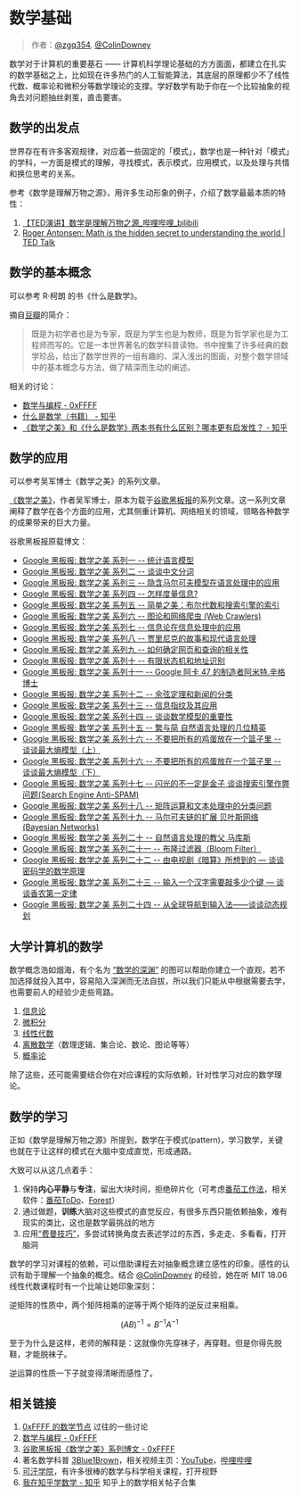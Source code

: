 
# 数学基础

> 作者：[@zgq354](https://github.com/zgq354), [@ColinDowney](https://0xffff.one/u/Colin_Downey)

数学对于计算机的重要基石 —— 计算机科学理论基础的方方面面，都建立在扎实的数学基础之上，比如现在许多热门的人工智能算法，其底层的原理都少不了线性代数、概率论和微积分等数学理论的支撑。学好数学有助于你在一个比较抽象的视角去对问题抽丝剥茧，直击要害。

## 数学的出发点
世界存在有许多客观规律，对应着一些固定的「模式」，数学也是一种针对「模式」的学科，一方面是模式的理解，寻找模式，表示模式，应用模式，以及处理与共情和换位思考的关系。

参考《数学是理解万物之源》，用许多生动形象的例子，介绍了数学最最本质的特性：
1. [【TED演讲】数学是理解万物之源_哔哩哔哩_bilibili](https://www.bilibili.com/video/av71061834/)
2. [Roger Antonsen: Math is the hidden secret to understanding the world | TED Talk](https://www.ted.com/talks/roger_antonsen_math_is_the_hidden_secret_to_understanding_the_world)

## 数学的基本概念
可以参考 R·柯朗 的书《什么是数学》。

摘自[豆瓣](https://book.douban.com/subject/1320282/)的简介：
> 既是为初学者也是为专家，既是为学生也是为教师，既是为哲学家也是为工程师而写的。它是一本世界著名的数学科普读物。书中搜集了许多经典的数学珍品，给出了数学世界的一组有趣的、深入浅出的图画，对整个数学领域中的基本概念与方法，做了精深而生动的阐述。

相关的讨论：

- [数学与编程 - 0xFFFF](https://0xffff.one/d/326)
- [什么是数学（书籍） - 知乎](https://www.zhihu.com/topic/20126541/hot)
- [《数学之美》和《什么是数学》两本书有什么区别？哪本更有启发性？ - 知乎](https://www.zhihu.com/question/333826045/answer/741334526)

## 数学的应用
可以参考吴军博士《数学之美》的系列文章。

[《数学之美》](https://book.douban.com/subject/10750155/)，作者吴军博士，原本为载于[谷歌黑板报](https://china.googleblog.com/)的系列文章。这一系列文章阐释了数学在各个方面的应用，尤其侧重计算机、网络相关的领域，领略各种数学的成果带来的巨大力量。

谷歌黑板报原载博文：
- [Google 黑板报: 数学之美 系列一 -- 统计语言模型](https://china.googleblog.com/2006/04/blog-post_7327.html)
- [Google 黑板报: 数学之美 系列二 -- 谈谈中文分词](https://china.googleblog.com/2006/04/blog-post_2507.html)
- [Google 黑板报: 数学之美 系列三 -- 隐含马尔可夫模型在语言处理中的应用](https://china.googleblog.com/2006/04/blog-post_1583.html)
- [Google 黑板报: 数学之美 系列四 -- 怎样度量信息?](https://china.googleblog.com/2006/04/4_1731.html)
- [Google 黑板报: 数学之美 系列五 -- 简单之美：布尔代数和搜索引擎的索引](https://china.googleblog.com/2006/05/blog-post_3044.html)
- [Google 黑板报: 数学之美 系列六 -- 图论和网络爬虫 (Web Crawlers)](https://china.googleblog.com/2006/05/web-crawlers_73.html)
- [Google 黑板报: 数学之美 系列七 -- 信息论在信息处理中的应用](https://china.googleblog.com/2006/05/blog-post_2403.html)
- [Google 黑板报: 数学之美 系列八 -- 贾里尼克的故事和现代语言处理](https://china.googleblog.com/2006/06/blog-post_2074.html)
- [Google 黑板报: 数学之美 系列九 -- 如何确定网页和查询的相关性](https://china.googleblog.com/2006/06/blog-post_3066.html)
- [Google 黑板报: 数学之美 系列十 -- 有限状态机和地址识别](https://china.googleblog.com/2006/07/blog-post_4950.html)
- [Google 黑板报: 数学之美 系列十一 -- Google 阿卡 47 的制造者阿米特.辛格博士](https://china.googleblog.com/2006/07/google-47_3471.html)
- [Google 黑板报: 数学之美 系列十二 -- 余弦定理和新闻的分类](https://china.googleblog.com/2006/07/12_4010.html)
- [Google 黑板报: 数学之美 系列十三 -- 信息指纹及其应用](https://china.googleblog.com/2006/08/blog-post_8115.html)
- [Google 黑板报: 数学之美 系列十四 -- 谈谈数学模型的重要性](https://china.googleblog.com/2006/08/blog-post_2006.html)
- [Google 黑板报: 数学之美 系列十五 -- 繁与简 自然语言处理的几位精英](https://china.googleblog.com/2006/08/blog-post_6232.html)
- [Google 黑板报: 数学之美 系列十六 -- 不要把所有的鸡蛋放在一个篮子里 -- 谈谈最大熵模型（上）](https://china.googleblog.com/2006/10/blog-post_2150.html)
- [Google 黑板报: 数学之美 系列十六 -- 不要把所有的鸡蛋放在一个篮子里 -- 谈谈最大熵模型（下）](https://china.googleblog.com/2006/09/blog-post_7288.html)
- [Google 黑板报: 数学之美 系列十七 -- 闪光的不一定是金子 谈谈搜索引擎作弊问题(Search Engine Anti-SPAM)](https://china.googleblog.com/2006/11/search-engine-anti-spam_9453.html)
- [Google 黑板报: 数学之美 系列十八 -- 矩阵运算和文本处理中的分类问题](https://china.googleblog.com/2006/12/blog-post_8935.html)
- [Google 黑板报: 数学之美 系列十九 -- 马尔可夫链的扩展 贝叶斯网络 (Bayesian Networks)](https://china.googleblog.com/2007/01/bayesian-networks_997.html)
- [Google 黑板报: 数学之美 系列二十 -- 自然语言处理的教父 马库斯](https://china.googleblog.com/2007/04/blog-post_6253.html)
- [Google 黑板报: 数学之美 系列二十一 -- 布隆过滤器（Bloom Filter）](https://china.googleblog.com/2007/07/bloom-filter_7469.html)
- [Google 黑板报: 数学之美 系列二十二 -- 由电视剧《暗算》所想到的 — 谈谈密码学的数学原理](https://china.googleblog.com/2007/09/blog-post_5853.html)
- [Google 黑板报: 数学之美 系列二十三 -- 输入一个汉字需要敲多少个键 — 谈谈香农第一定律](https://china.googleblog.com/2007/12/blog-post_7986.html)
- [Google 黑板报: 数学之美 系列二十四 -- 从全球导航到输入法——谈谈动态规划](https://china.googleblog.com/2008/10/blog-post_3408.html)

## 大学计算机的数学

数学概念浩如烟海，有个名为 [“数学的深渊”](https://0xffff.one/d/327) 的图可以帮助你建立一个直观，若不加选择就投入其中，容易陷入深渊而无法自拔，所以我们只能从中根据需要去学，也需要前人的经验少走些弯路。

1. [信息论](/math/information-theory)
2. [微积分](/math/calculus)
3. [线性代数](/math/linear-algebra)
4. [离散数学](/math/discrete-mathematics)（数理逻辑、集合论、数论、图论等等）
5. [概率论](/math/probability-theory)

除了这些，还可能需要结合你在对应课程的实际依赖，针对性学习对应的数学理论。

## 数学的学习

正如《数学是理解万物之源》所提到，数学在于模式(pattern)，学习数学，关键也就在于让这样的模式在大脑中变成直觉，形成通路。

大致可以从这几点着手：
1. 保持**内心平静**与**专注**，留出大块时间，拒绝碎片化（可考虑[番茄工作法](https://www.zhihu.com/topic/19625142/hot)，相关软件：[番茄ToDo](http://www.tomatodo.cn/)、[Forest](https://www.forestapp.cc/)）
2. 通过做题，**训练**大脑对这些模式的直觉反应，有很多东西只能依赖抽象，难有现实的类比，这也是数学最挑战的地方
3. 应用[“费曼技巧”](https://wiki.mbalib.com/wiki/%E8%B4%B9%E6%9B%BC%E5%AD%A6%E4%B9%A0%E6%B3%95)，多尝试转换角度去表述学过的东西，多走走、多看看，打开脑洞

数学的学习对课程的依赖，可以借助课程去对抽象概念建立感性的印象。感性的认识有助于理解一个抽象的概念。结合 [@ColinDowney](https://0xffff.one/u/Colin_Downey) 的经验，她在听 MIT 18.06 线性代数课程时有一个比喻让她印象深刻：

逆矩阵的性质中，两个矩阵相乘的逆等于两个矩阵的逆反过来相乘。

$$
(AB)^{-1}=B^{-1}A^{-1}
$$

至于为什么是这样，老师的解释是：这就像你先穿袜子，再穿鞋。但是你得先脱鞋，才能脱袜子。

逆运算的性质一下子就变得清晰而感性了。

## 相关链接

1. [0xFFFF 的数学节点](https://0xffff.one/t/math) 过往的一些讨论
2. [数学与编程 - 0xFFFF](https://0xffff.one/d/326)
3. [谷歌黑板报《数学之美》系列博文 - 0xFFFF](https://0xffff.one/d/528)
4. 著名数学科普 [3Blue1Brown](https://www.3blue1brown.com/)，相关视频主页：[YouTube](https://www.youtube.com/channel/UCYO_jab_esuFRV4b17AJtAw)，[哔哩哔哩](https://space.bilibili.com/88461692/)
5. [可汗学院](https://zh.khanacademy.org/)，有许多很棒的数学与科学相关课程，打开视野
6. [我在知乎学数学 - 知乎](https://zhuanlan.zhihu.com/p/105704401) 知乎上的数学相关帖子合集
